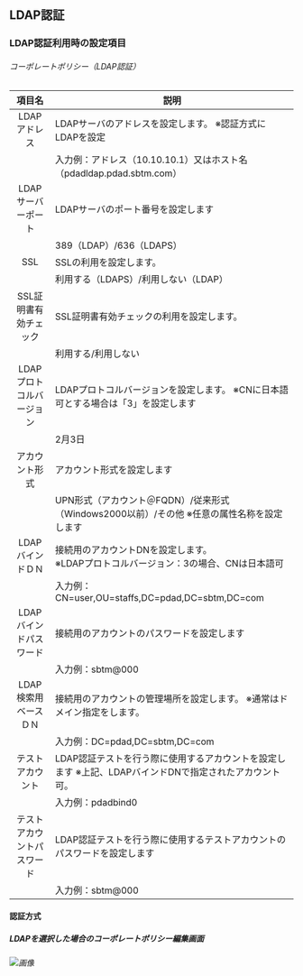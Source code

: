 ## LDAP認証

### LDAP認証利用時の設定項目

###### コーポレートポリシー（LDAP認証）

|  **項目名** | **説明** |
|  :------: | ------ |
|  LDAPアドレス | LDAPサーバのアドレスを設定します。 ※認証方式にLDAPを設定 |
|   | 入力例：アドレス（10.10.10.1）又はホスト名（pdadldap.pdad.sbtm.com） |
|  LDAPサーバーポート | LDAPサーバのポート番号を設定します |
|   | 389（LDAP）/636（LDAPS） |
|  SSL | SSLの利用を設定します。 |
|   | 利用する（LDAPS）/利用しない（LDAP） |
|  SSL証明書有効チェック | SSL証明書有効チェックの利用を設定します。 |
|   | 利用する/利用しない |
|  LDAPプロトコルバージョン | LDAPプロトコルバージョンを設定します。 ※CNに日本語可とする場合は「3」を設定します |
|   | 2月3日 |
|  アカウント形式 | アカウント形式を設定します |
|   | UPN形式（アカウント＠FQDN）/従来形式（Windows2000以前）/その他 ※任意の属性名称を設定します |
|  LDAPバインドＤＮ | 接続用のアカウントDNを設定します。<br/> ※LDAPプロトコルバージョン：3の場合、CNは日本語可 |
|   | 入力例：CN=user,OU=staffs,DC=pdad,DC=sbtm,DC=com |
|  LDAPバインドパスワード | 接続用のアカウントのパスワードを設定します |
|   | 入力例：sbtm@000 |
|  LDAP検索用ベースＤＮ | 接続用のアカウントの管理場所を設定します。 ※通常はドメイン指定をします。 |
|   | 入力例：DC=pdad,DC=sbtm,DC=com |
|  テストアカウント | LDAP認証テストを行う際に使用するアカウントを設定します ※上記、LDAPバインドDNで指定されたアカウント可。 |
|   | 入力例：pdadbind0 |
|  テストアカウントパスワード | LDAP認証テストを行う際に使用するテストアカウントのパスワードを設定します |
|   | 入力例：sbtm@000 |

#### 認証方式

##### LDAPを選択した場合のコーポレートポリシー編集画面

###### ![画像]()

